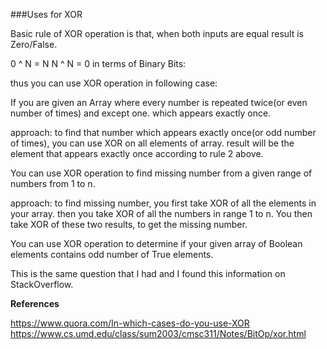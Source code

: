 ###Uses for XOR


Basic rule of XOR operation is that, when both inputs are equal result is Zero/False.

0 ^ N = N
N ^ N = 0
in terms of Binary Bits:


thus you can use XOR operation in following case:

If you are given an Array where every number is repeated twice(or even number of times) and except one. which appears exactly once.

approach: to find that number which appears exactly once(or odd number of times), you can use XOR on all elements of array. result will be the element that appears exactly once according to rule 2 above.

You can use XOR operation to find missing number from a given range of numbers from 1 to n.

approach: to find missing number, you first take XOR of all the elements in your array.
then you take XOR of all the numbers in range 1 to n. You then take XOR of these two results, to get the missing number.

You can use XOR operation to determine if your given array of Boolean elements contains odd number of True elements.

This is the same question that I had and I found this information on StackOverflow.




<b>References</b>

https://www.quora.com/In-which-cases-do-you-use-XOR
https://www.cs.umd.edu/class/sum2003/cmsc311/Notes/BitOp/xor.html
